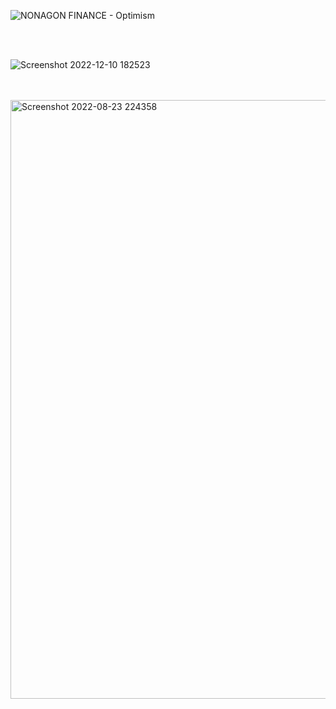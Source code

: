   ![NONAGON FINANCE - Optimism](https://user-images.githubusercontent.com/19872990/187523875-e0911192-8d9e-47fc-a83e-69f78a72a34b.gif) 


   <br>
   <br>
  
![Screenshot 2022-12-10 182523](https://user-images.githubusercontent.com/19872990/206867548-0a59625e-e9aa-4d61-aae7-77e51b498f91.jpg)

 
   
   <br>
   <br>
   
   <img width="958" alt="Screenshot 2022-08-23 224358" src="https://user-images.githubusercontent.com/19872990/186261946-e4cdf5c4-462f-4f85-84fe-b2ad00d4397c.png">

